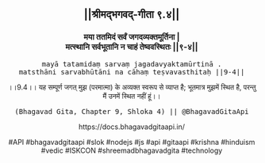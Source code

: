 <center><h2>||श्रीमद्‍भगवद्‍-गीता ९.४||</h2>
<h3>मया ततमिदं सर्वं जगदव्यक्तमूर्तिना |<br/>मत्स्थानि सर्वभूतानि न चाहं तेष्ववस्थितः ||९-४||</h3>
<pre>mayā tatamidaṃ sarvaṃ jagadavyaktamūrtinā .<br/>matsthāni sarvabhūtāni na cāhaṃ teṣvavasthitaḥ ||9-4||</pre>
<p>।।9.4।। यह सम्पूर्ण जगत् मुझ (परमात्मा) के अव्यक्त स्वरूप से व्याप्त है; भूतमात्र मुझमें स्थित है, परन्तु मैं उनमें स्थित नहीं हूं।।</p>
<pre>(Bhagavad Gita, Chapter 9, Shloka 4) || @BhagavadGitaApi</pre><p>https://docs.bhagavadgitaapi.in/</p><p>#API #bhagavadgitaapi #slok #nodejs #js #api #gitaapi #krishna #hinduism #vedic #ISKCON #shreemadbhagavadgita #technology</p></center>